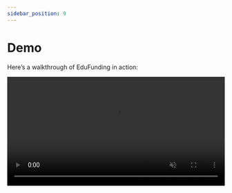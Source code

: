 ```yaml
---
sidebar_position: 9
---
```

<!-- markdownlint-disable MD033 -->

# Demo

Here’s a walkthrough of EduFunding in action:

<video width="100%" muted controls>
  <source src="/videos/eduvideo.mp4" type="video/mp4" />
  Your browser does not support the video tag.
</video>
